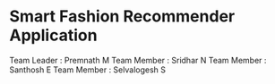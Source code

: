 
# Smart Fashion Recommender Application

Team Leader :   Premnath M
Team Member :   Sridhar N
Team Member :   Santhosh E
Team Member :   Selvalogesh S
